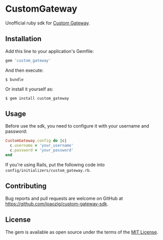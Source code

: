 # CustomGateway

Unofficial ruby sdk for [Custom Gateway](http://www.custom-gateway.co.uk/).

## Installation

Add this line to your application's Gemfile:

```ruby
gem 'custom_gateway'
```

And then execute:

    $ bundle

Or install it yourself as:

    $ gem install custom_gateway

## Usage

Before use the sdk, you need to configure it with your username and password:

```ruby
CustomGateway.config do |c|
  c.username = 'your_username'
  c.password = 'your_password'
end
```
If you're using Rails, put the following code into `config/initializers/custom_gateway.rb`.

## Contributing

Bug reports and pull requests are welcome on GitHub at https://github.com/joaozig/custom-gateway-sdk.

## License

The gem is available as open source under the terms of the [MIT License](https://opensource.org/licenses/MIT).
